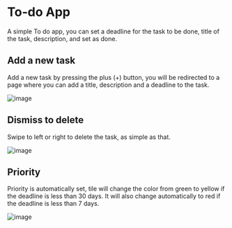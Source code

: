 # To-do App

A simple To do app, you can set a deadline for the task to be done, title of the task, description, and set as done.

## Add a new task

Add a new task by pressing the plus (+) button, you will be redirected to a page where you can add a title, description and a deadline to the task.

![image](https://user-images.githubusercontent.com/57274392/127709730-8c1ba176-4fcb-48b5-b3c7-20796dcb9b4c.png)

## Dismiss to delete

Swipe to left or right to delete the task, as simple as that.

![image](https://user-images.githubusercontent.com/57274392/127709489-f1d61d51-add3-40e7-94ce-96fab99cd9ba.png)


## Priority

Priority is automatically set, tile will change the color from green to yellow if the deadline is less than 30 days.
It will also change automatically to red if the deadline is less than 7 days.

![image](https://user-images.githubusercontent.com/57274392/127708355-e631b2c4-ffe5-4670-b418-fd69285882e8.png)








